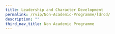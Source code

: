 ```yaml
---
title: Leadership and Character Development
permalink: /rvip/Non-Academic-Programme/ldrcd/
description: ""
third_nav_title: Non Academic Programme
---
```

